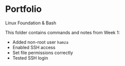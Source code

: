 # Portfolio
Linux Foundation & Bash

This folder contains commands and notes from Week 1:
- Added non-root user `hamza`
- Enabled SSH access
- Set file permissions correctly
- Tested SSH login
